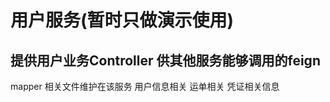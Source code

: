 # 用户服务(暂时只做演示使用)
## 提供用户业务Controller 供其他服务能够调用的feign
mapper 相关文件维护在该服务
    用户信息相关
    运单相关
    凭证相关信息
    